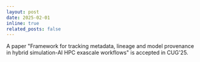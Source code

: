 ```yaml
---
layout: post
date: 2025-02-01
inline: true
related_posts: false
---
```


A paper "Framework for tracking metadata, lineage and model provenance in hybrid simulation-AI HPC exascale workflows" is accepted in CUG'25.
